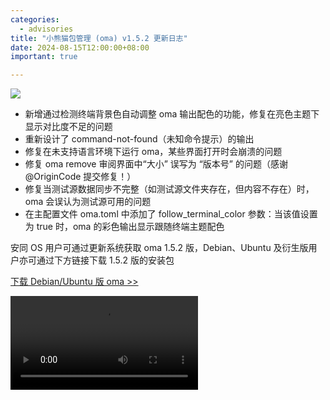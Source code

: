```yaml
---
categories:
  - advisories
title: "小熊猫包管理 (oma) v1.5.2 更新日志"
date: 2024-08-15T12:00:00+08:00
important: true

---
```

![](/assets/news/oma-slim.png)

- 新增通过检测终端背景色自动调整 oma 输出配色的功能，修复在亮色主题下显示对比度不足的问题
- 重新设计了 command-not-found（未知命令提示）的输出
- 修复在未支持语言环境下运行 oma，某些界面打开时会崩溃的问题
- 修复 oma remove 审阅界面中“大小” 误写为 “版本号” 的问题（感谢 @OriginCode 提交修复！）
- 修复当测试源数据同步不完整（如测试源文件夹存在，但内容不存在）时，oma 会误认为测试源可用的问题
- 在主配置文件 oma.toml 中添加了 follow_terminal_color 参数：当该值设置为 true 时，oma 的彩色输出显示跟随终端主题配色

安同 OS 用户可通过更新系统获取 oma 1.5.2 版，Debian、Ubuntu 及衍生版用户亦可通过下方链接下载 1.5.2 版的安装包

[下载 Debian/Ubuntu 版 oma >>](https://github.com/AOSC-Dev/oma/releases/tag/v1.5.2)

![演示：根据终端背景自动调节配色](/assets/news/oma-1.5-termbg.mp4)
